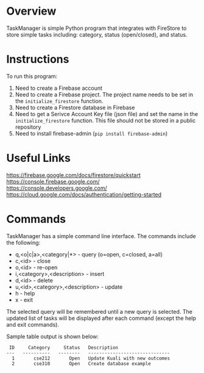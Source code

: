 # Overview
TaskManager is simple Python program that integrates with FireStore to store simple tasks including: category, status (open/closed), and status.

# Instructions
To run this program:
1) Need to create a Firebase account
2) Need to create a Firebase project.  The project name needs
   to be set in the `initialize_firestore` function.
3) Need to create a Firestore database in Firebase
4) Need to get a Serivce Account Key file (json file) and 
   set the name in the `initialize_firestore` function.  This file should not be stored in a public repository
5) Need to install firebase-admin (`pip install firebase-admin`)

# Useful Links
https://firebase.google.com/docs/firestore/quickstart
https://console.firebase.google.com/
https://console.developers.google.com/
https://cloud.google.com/docs/authentication/getting-started

# Commands
TaskManager has a simple command line interface.  The commands include the following:

* q,\<o|c|a\>,\<category|*\> - query (o=open, c=closed, a=all)
* c,\<id\> - close
* o,\<id\> - re-open
* i,\<category\>,\<description\> - insert
* d,\<id\> - delete
* u,\<id\>,\<category\>,\<description\> - update
* h - help
* x - exit

The selected query will be remembered until a new query is selected.  The updated list of tasks will be displayed after each command (except the help and exit commands).

Sample table output is shown below:

```
 ID     Category     Status   Description
---   ----------   --------   ------------------------------
  1       cse212       Open   Update Kuali with new outcomes
  2       cse310       Open   Create database example
```